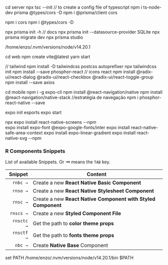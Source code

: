 cd server
  npx tsc --init // to create a config file of typescript
  npm i ts-node-dev prisma @types/cors -D
  npm i @prisma/client cors

  npm i cors
  npm i @types/cors -D

  npx prisma init -h // docs 
  npx prisma init --datasource-provider SQLite
  npx prisma migrate dev
  npx prisma studio


/home/enzo/.nvm/versions/node/v14.20.1


cd web
  npm create vite@latest
  yarn start

  // tailwind
  npm install -D tailwindcss postcss autoprefixer
  npx tailwindcss init
  npm install --save phosphor-react // icons react
  npm install @radix-ui/react-dialog @radix-ui/react-checkbox @radix-ui/react-toggle-group
  npm install --save axios


cd mobile
  npm i -g expo-cli
  npm install @react-navigation/native
  npm install @react-navigation/native-stack //estratégia de navegação
  npm i phosphor-react-native --save

  expo init esports
  expo start

  npx expo install react-native-screens --npm   
  expo install expo-font @expo-google-fonts/inter
  expo install react-native-safe-area-context
  expo install expo-linear-gradient
  expo install react-native-svg --npm 


### R Components Snippets

List of available Snippets. Or **⇥** means the `TAB` key.

|                    Snippet | Content                                                                       |
| -------------------------: | ----------------------------------------------------------------------------- |
|                    `rnbc →` | Create a new **React Native Basic Component**                                |
|                    `rnso →` | Create a new **React Native Stylesheet Component**                           |
|                    `rnsc →` | Create a new **React Native Component with Styled Component**                |
|                    `rnscs →` | Create a new **Styled Component File**                                      |
|                    `rnsctc →` | Get the path to **color theme props**                                      |
|                    `rnsctf →` | Get the path to **fonts theme props**                                      |
|                    `nbc →` | Create **Native Base** Component                                              |




set PATH /home/enzo/.nvm/versions/node/v14.20.1/bin $PATH